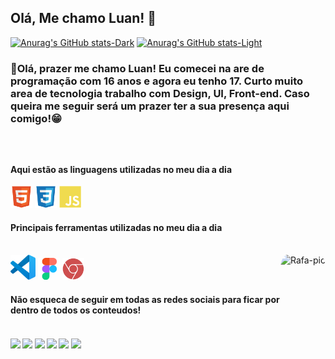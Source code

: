 ## Olá, Me chamo Luan! 👋

[![Anurag's GitHub stats-Dark](https://github-readme-stats.vercel.app/api?username=luanmachadoyt&show_icons=true&theme=dark#gh-dark-mode-only)](https://github.com/anuraghazra/github-readme-stats#gh-dark-mode-only)
[![Anurag's GitHub stats-Light](https://github-readme-stats.vercel.app/api?username=luanmachadoyt&show_icons=true&theme=default#gh-light-mode-only)](https://github.com/anuraghazra/github-readme-stats#gh-light-mode-only)

<h3>🎈Olá, prazer me chamo Luan! Eu comecei na are de programação com 16 anos e agora eu tenho 17. Curto muito area de tecnologia trabalho com Design, UI, Front-end. Caso queira me seguir será um prazer ter a sua presença aqui comigo!😁</h3></br>

##

<h4> Aqui estão as linguagens utilizadas no meu dia a dia</h4>

<a href=""><img style="width: 35px" src="https://raw.githubusercontent.com/devicons/devicon/master/icons/html5/html5-original.svg" alt="" /></a>
<img style="width: 35px" src="https://raw.githubusercontent.com/devicons/devicon/master/icons/css3/css3-original.svg" alt="" />
<img style="width: 35px" src="https://raw.githubusercontent.com/devicons/devicon/master/icons/javascript/javascript-plain.svg" alt="" />


<h4> Principais ferramentas utilizadas no meu dia a dia</h4>
<div style="display: inline_block"><br>
<a href=""><img style="width: 40px" src="https://raw.githubusercontent.com/devicons/devicon/master/icons/vscode/vscode-original.svg" alt="" /></a>
<img style="width: 35px" src="https://raw.githubusercontent.com/devicons/devicon/master/icons/figma/figma-original.svg" alt="" />
<img style="width: 35px" src="https://raw.githubusercontent.com/devicons/devicon/master/icons/chrome/chrome-plain.svg" alt="" />
<img align="right" alt="Rafa-pic" height="150" style="border-radius:15%;" src="https://avatars.githubusercontent.com/u/94332377?v=4">
  
</div>

<h4> Não esqueca de seguir em todas as redes sociais para ficar por dentro de todos os conteudos!<h4></br>
      
      
<div> 
  <a href="https://www.youtube.com/" target="_blank"><img src="https://img.shields.io/badge/YouTube-FF0000?style=for-the-badge&logo=youtube&logoColor=white" target="_blank"></a>
  <a href="https://instagram.com/luanmachadoyt" target="_blank"><img src="https://img.shields.io/badge/-Instagram-%23E4405F?style=for-the-badge&logo=instagram&logoColor=white" target="_blank"></a>
 	<a href="https://www.twitch.tv/luanmachadoyt" target="_blank"><img src="https://img.shields.io/badge/Twitch-9146FF?style=for-the-badge&logo=twitch&logoColor=white" target="_blank"></a>
 <a href="https://discord.gg/" target="_blank"><img src="https://img.shields.io/badge/Discord-7289DA?style=for-the-badge&logo=discord&logoColor=white" target="_blank"></a> 
  <a href = "mailto:machado.luandealmeida@gmail.com"><img src="https://img.shields.io/badge/-Gmail-%23333?style=for-the-badge&logo=gmail&logoColor=white" target="_blank"></a>
  <a href="https://www.linkedin.com/in/luan-de-almeida-machado-9789721b3/" target="_blank"><img src="https://img.shields.io/badge/-LinkedIn-%230077B5?style=for-the-badge&logo=linkedin&logoColor=white" target="_blank"></a> 

</div>

